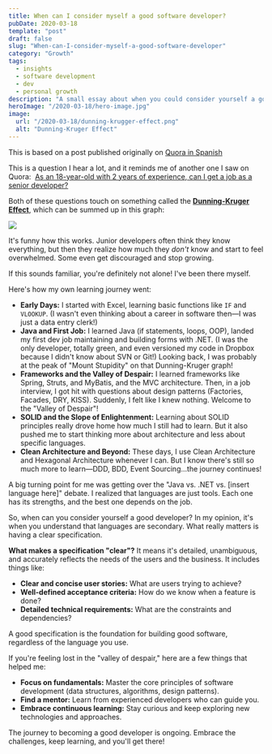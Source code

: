 ```yaml
---
title: When can I consider myself a good software developer?
pubDate: 2020-03-18
template: "post"
draft: false
slug: "When-can-I-consider-myself-a-good-software-developer"
category: "Growth"
tags:
  - insights
  - software development
  - dev
  - personal growth
description: "A small essay about when you could consider yourself a good software developer."
heroImage: "/2020-03-18/hero-image.jpg"
image:
  url: "/2020-03-18/dunning-krugger-effect.png"
  alt: "Dunning-Kruger Effect"
---
```


This is based on a post published originally on [Quora in Spanish](https://es.quora.com/Cu%C3%A1ndo-puedes-considerarte-un-buen-programador) 

This is a question I hear a lot, and it reminds me of another one I saw on Quora:  [As an 18-year-old with 2 years of experience, can I get a job as a senior developer?](https://www.quora.com/As-an-18-year-old-with-2-years-of-experience-can-I-get-a-job-as-a-senior-developer) 

Both of these questions touch on something called the **[Dunning-Kruger Effect](https://en.wikipedia.org/wiki/Dunning%E2%80%93Kruger_effect)**, which can be summed up in this graph:

![](/2020-03-18/dunning-krugger-effect.png)

It's funny how this works. Junior developers often think they know everything, but then they realize how much they *don't* know and start to feel overwhelmed.  Some even get discouraged and stop growing.

If this sounds familiar, you're definitely not alone!  I've been there myself.

Here's how my own learning journey went:

*  **Early Days:** I started with Excel, learning basic functions like `IF` and `VLOOKUP`. (I wasn't even thinking about a career in software then—I was just a data entry clerk!)
*  **Java and First Job:** I learned Java (if statements, loops, OOP), landed my first dev job maintaining and building forms with .NET.  (I was the only developer, totally green, and even versioned my code in Dropbox because I didn't know about SVN or Git!)  Looking back, I was probably at the peak of "Mount Stupidity" on that Dunning-Kruger graph!
*  **Frameworks and the Valley of Despair:** I learned frameworks like Spring, Struts, and MyBatis, and the MVC architecture. Then, in a job interview, I got hit with questions about design patterns (Factories, Facades, DRY, KISS).  Suddenly, I felt like I knew nothing.  Welcome to the "Valley of Despair"!
*  **SOLID and the Slope of Enlightenment:**  Learning about SOLID principles really drove home how much I still had to learn. But it also pushed me to start thinking more about architecture and less about specific languages.
*  **Clean Architecture and Beyond:**  These days, I use Clean Architecture and Hexagonal Architecture whenever I can.  But I know there's still so much more to learn—DDD, BDD, Event Sourcing...the journey continues!

A big turning point for me was getting over the "Java vs. .NET vs. [insert language here]" debate. I realized that languages are just tools. Each one has its strengths, and the best one depends on the job.

So, when can you consider yourself a good developer? In my opinion, it's when you understand that languages are secondary. What really matters is having a clear specification. 

**What makes a specification "clear"?** It means it's detailed, unambiguous, and accurately reflects the needs of the users and the business. It includes things like:

* **Clear and concise user stories:**  What are users trying to achieve?
* **Well-defined acceptance criteria:** How do we know when a feature is done?
* **Detailed technical requirements:** What are the constraints and dependencies?

A good specification is the foundation for building good software, regardless of the language you use.

If you're feeling lost in the "valley of despair," here are a few things that helped me:

* **Focus on fundamentals:**  Master the core principles of software development (data structures, algorithms, design patterns).
* **Find a mentor:**  Learn from experienced developers who can guide you.
* **Embrace continuous learning:**  Stay curious and keep exploring new technologies and approaches.

The journey to becoming a good developer is ongoing. Embrace the challenges, keep learning, and you'll get there!